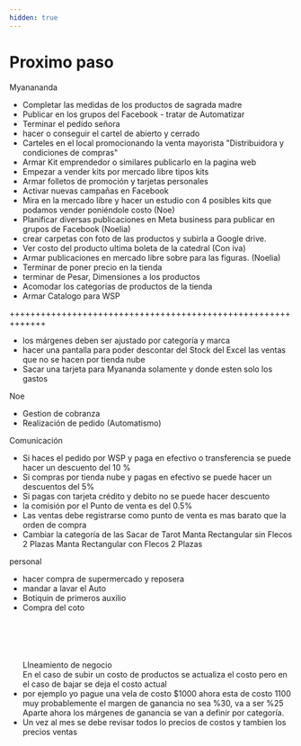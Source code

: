 ```yaml
---
hidden: true
---
```


# Proximo paso

Myanananda

* Completar las medidas de los productos de sagrada madre
* Publicar en los grupos del Facebook - tratar de Automatizar
* Terminar el pedido señora
* hacer o conseguir el cartel de abierto y cerrado
* Carteles en el local promocionando la venta mayorista "Distribuidora y condiciones de compras"
* Armar Kit emprendedor o similares publicarlo en la pagina web
* Empezar a vender kits por mercado libre tipos kits
* Armar folletos de promoción y tarjetas personales
* Activar nuevas campañas en Facebook
* Mira en la mercado libre y hacer un estudio con 4 posibles kits que podamos vender poniéndole costo (Noe)
* Planificar diversas publicaciones en Meta business para publicar en grupos de Facebook (Noelia)
* crear carpetas con foto de las productos y subirla a Google drive.
* Ver costo del producto ultima boleta de la catedral (Con iva)
* Armar publicaciones en mercado libre sobre para las figuras. (Noelia)
* Terminar de poner precio en la tienda
* terminar de Pesar, Dimensiones a los productos
* Acomodar los categorías de productos de la tienda
* Armar Catalogo para WSP

+++++++++++++++++++++++++++++++++++++++++++++++++++++++++++++

* los márgenes deben ser ajustado por categoría y marca
* hacer una pantalla para poder descontar del Stock del Excel las ventas que no se hacen por tienda nube
* Sacar una tarjeta para Myananda solamente y donde esten solo los gastos

Noe

* Gestion de cobranza
* Realización de pedido (Automatismo)

Comunicación

* Si haces el pedido por WSP y paga en efectivo o transferencia se puede hacer un descuento del 10 %
* Si compras por tienda nube y pagas en efectivo se puede hacer un descuentos del 5%
* Si pagas con tarjeta crédito y debito no se puede hacer descuento
* la comisión por el Punto de venta es del 0.5%
* Las ventas debe registrarse como punto de venta es mas barato que la orden de compra
* Cambiar la categoría de las Sacar de Tarot Manta Rectangular sin Flecos 2 Plazas Manta Rectangular con Flecos 2 Plazas

personal

* hacer compra de supermercado y reposera
* mandar a lavar el Auto
* Botiquin de primeros auxilio
* Compra del coto \
  \
  \
  \
  \
  \
  LIneamiento de negocio \
  En el caso de subir un costo de productos se actualiza el costo pero en el caso de bajar se deja el costo actual
* por ejemplo yo pague una vela de costo $1000 ahora esta de costo 1100 muy probablemente el margen de ganancia no sea %30, va a ser %25\
  Aparte ahora los márgenes de ganancia se van a definir por categoría.
* Un vez al mes se debe revisar todos lo precios de costos y tambien los precios ventas&#x20;
